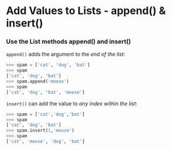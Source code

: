 # Add Values to Lists - append() & insert()
### Use the List methods append() and insert()

`append()` adds the argument to the _end of the list_:

```python
>>> spam = ['cat', 'dog', 'bat']
>>> spam
['cat', 'dog', 'bat']
>>> spam.append('moose')
>>> spam
['cat', 'dog', 'bat', 'moose']
```
`insert()` can add the value to _any index within the list_:

```python
>>> spam = ['cat','dog','bat']
>>> spam
['cat', 'dog', 'bat']
>>> spam.insert(1,'moose')
>>> spam
['cat', 'moose', 'dog', 'bat']
```
